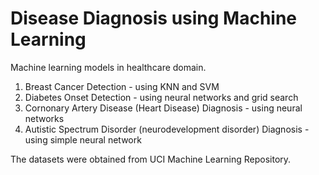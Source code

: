 # Disease Diagnosis using Machine Learning
Machine learning models in healthcare domain.
1. Breast Cancer Detection - using KNN and SVM
2. Diabetes Onset Detection - using neural networks and grid search
3. Cornonary Artery Disease (Heart Disease) Diagnosis - using neural networks
4. Autistic Spectrum Disorder (neurodevelopment disorder) Diagnosis - using simple neural network

The datasets were obtained from UCI Machine Learning Repository.
